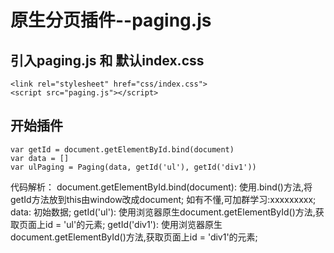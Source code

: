# 原生分页插件--paging.js #

## 引入paging.js 和 默认index.css ##
```
<link rel="stylesheet" href="css/index.css">
<script src="paging.js"></script>
```
## 开始插件 ##
```
var getId = document.getElementById.bind(document)
var data = []
var ulPaging = Paging(data, getId('ul'), getId('div1'))
```
代码解析：
    document.getElementById.bind(document): 使用.bind()方法,将getId方法放到this由window改成document; 如有不懂,可加群学习:xxxxxxxxx;
    data: 初始数据;
    getId('ul'): 使用浏览器原生document.getElementById()方法,获取页面上id = 'ul'的元素;
    getId('div1'): 使用浏览器原生document.getElementById()方法,获取页面上id = 'div1'的元素;
